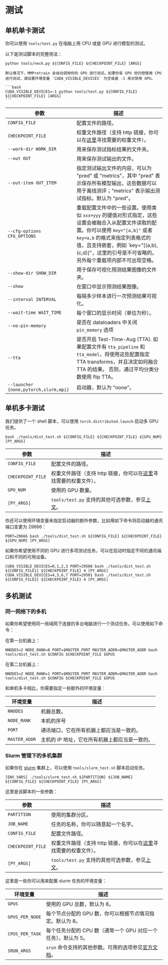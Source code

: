 # 测试

## 单机单卡测试

你可以使用 `tools/test.py` 在电脑上用 CPU 或是 GPU 进行模型的测试。

以下是测试脚本的完整用法：

```shell
python tools/neck.py ${CONFIG_FILE} ${CHECKPOINT_FILE} [ARGS]
```

````{note}
默认情况下，MMPretrain 会自动调用你的 GPU 进行测试。如果你有 GPU 但仍想使用 CPU 进行测试，请设置环境变量 `CUDA_VISIBLE_DEVICES` 为空或者 -1 来对禁用 GPU。

```bash
CUDA_VISIBLE_DEVICES=-1 python tools/test.py ${CONFIG_FILE} ${CHECKPOINT_FILE} [ARGS]
```
````

| 参数                                  | 描述                                                                                                                                                                |
| ------------------------------------- | ------------------------------------------------------------------------------------------------------------------------------------------------------------------- |
| `CONFIG_FILE`                         | 配置文件的路径。                                                                                                                                                    |
| `CHECKPOINT_FILE`                     | 权重文件路径（支持 http 链接，你可以在[这里](https://mmpretrain.readthedocs.io/en/latest/modelzoo_statistics.html)寻找需要的权重文件）。                            |
| `--work-dir WORK_DIR`                 | 用来保存测试指标结果的文件夹。                                                                                                                                      |
| `--out OUT`                           | 用来保存测试输出的文件。                                                                                                                                            |
| `--out-item OUT_ITEM`                 | 指定测试输出文件的内容，可以为 "pred" 或 "metrics"，其中 "pred" 表示保存所有模型输出，这些数据可以用于离线测评；"metrics" 表示输出测试指标。默认为 "pred"。         |
| `--cfg-options CFG_OPTIONS`           | 重载配置文件中的一些设置。使用类似 `xxx=yyy` 的键值对形式指定，这些设置会被融合入从配置文件读取的配置。你可以使用 `key="[a,b]"` 或者 `key=a,b` 的格式来指定列表格式的值，且支持嵌套，例如 \`key="[(a,b),(c,d)]"，这里的引号是不可省略的。另外每个重载项内部不可出现空格。 |
| `--show-dir SHOW_DIR`                 | 用于保存可视化预测结果图像的文件夹。                                                                                                                                |
| `--show`                              | 在窗口中显示预测结果图像。                                                                                                                                          |
| `--interval INTERVAL`                 | 每隔多少样本进行一次预测结果可视化。                                                                                                                                |
| `--wait-time WAIT_TIME`               | 每个窗口的显示时间（单位为秒）。                                                                                                                                    |
| `--no-pin-memory`                     | 是否在 dataloaders 中关闭 `pin_memory` 选项                                                                                                                         |
| `--tta`                               | 是否开启 Test-Time-Aug (TTA). 如果配置文件有 `tta_pipeline` 和 `tta_model`，将使用这些配置指定 TTA transforms，并且决定如何融合 TTA 的结果。 否则，通过平均分类分数使用 flip TTA。 |
| `--launcher {none,pytorch,slurm,mpi}` | 启动器，默认为 "none"。                                                                                                                                             |

## 单机多卡测试

我们提供了一个 shell 脚本，可以使用 `torch.distributed.launch` 启动多 GPU 任务。

```shell
bash ./tools/dist_test.sh ${CONFIG_FILE} ${CHECKPOINT_FILE} ${GPU_NUM} [PY_ARGS]
```

| 参数              | 描述                                                                                                                                     |
| ----------------- | ---------------------------------------------------------------------------------------------------------------------------------------- |
| `CONFIG_FILE`     | 配置文件的路径。                                                                                                                         |
| `CHECKPOINT_FILE` | 权重文件路径（支持 http 链接，你可以在[这里](https://mmpretrain.readthedocs.io/en/latest/modelzoo_statistics.html)寻找需要的权重文件）。 |
| `GPU_NUM`         | 使用的 GPU 数量。                                                                                                                        |
| `[PY_ARGS]`       | `tools/test.py` 支持的其他可选参数，参见[上文](#单机单卡测试)。                                                                          |

你还可以使用环境变量来指定启动器的额外参数，比如用如下命令将启动器的通讯端口变更为 29666：

```shell
PORT=29666 bash ./tools/dist_test.sh ${CONFIG_FILE} ${CHECKPOINT_FILE} ${GPU_NUM} [PY_ARGS]
```

如果你希望使用不同的 GPU 进行多项测试任务，可以在启动时指定不同的通讯端口和不同的可用设备。

```shell
CUDA_VISIBLE_DEVICES=0,1,2,3 PORT=29500 bash ./tools/dist_test.sh ${CONFIG_FILE1} ${CHECKPOINT_FILE} 4 [PY_ARGS]
CUDA_VISIBLE_DEVICES=4,5,6,7 PORT=29501 bash ./tools/dist_test.sh ${CONFIG_FILE2} ${CHECKPOINT_FILE} 4 [PY_ARGS]
```

## 多机测试

### 同一网络下的多机

如果你希望使用同一局域网下连接的多台电脑进行一个测试任务，可以使用如下命令：

在第一台机器上：

```shell
NNODES=2 NODE_RANK=0 PORT=$MASTER_PORT MASTER_ADDR=$MASTER_ADDR bash tools/dist_test.sh $CONFIG $CHECKPOINT_FILE $GPUS
```

在第二台机器上：

```shell
NNODES=2 NODE_RANK=1 PORT=$MASTER_PORT MASTER_ADDR=$MASTER_ADDR bash tools/dist_test.sh $CONFIG $CHECKPOINT_FILE $GPUS
```

和单机多卡相比，你需要指定一些额外的环境变量：

| 环境变量      | 描述                                           |
| ------------- | ---------------------------------------------- |
| `NNODES`      | 机器总数。                                     |
| `NODE_RANK`   | 本机的序号                                     |
| `PORT`        | 通讯端口，它在所有机器上都应当是一致的。       |
| `MASTER_ADDR` | 主机的 IP 地址，它在所有机器上都应当是一致的。 |

### Slurm 管理下的多机集群

如果你在 [slurm](https://slurm.schedmd.com/) 集群上，可以使用 `tools/slurm_test.sh` 脚本启动任务。

```shell
[ENV_VARS] ./tools/slurm_test.sh ${PARTITION} ${JOB_NAME} ${CONFIG_FILE} ${CHECKPOINT_FILE} [PY_ARGS]
```

这里是该脚本的一些参数：

| 参数              | 描述                                                                                                                                     |
| ----------------- | ---------------------------------------------------------------------------------------------------------------------------------------- |
| `PARTITION`       | 使用的集群分区。                                                                                                                         |
| `JOB_NAME`        | 任务的名称，你可以随意起一个名字。                                                                                                       |
| `CONFIG_FILE`     | 配置文件路径。                                                                                                                           |
| `CHECKPOINT_FILE` | 权重文件路径（支持 http 链接，你可以在[这里](https://mmpretrain.readthedocs.io/en/latest/modelzoo_statistics.html)寻找需要的权重文件）。 |
| `[PY_ARGS]`       | `tools/test.py` 支持的其他可选参数，参见[上文](#单机单卡测试)。                                                                          |

这里是一些你可以用来配置 slurm 任务的环境变量：

| 环境变量        | 描述                                                                                       |
| --------------- | ------------------------------------------------------------------------------------------ |
| `GPUS`          | 使用的 GPU 总数，默认为 8。                                                                |
| `GPUS_PER_NODE` | 每个节点分配的 GPU 数，你可以根据节点情况指定。默认为 8。                                  |
| `CPUS_PER_TASK` | 每个任务分配的 CPU 数（通常一个 GPU 对应一个任务）。默认为 5。                             |
| `SRUN_ARGS`     | `srun` 命令支持的其他参数。可用的选项参见[官方文档](https://slurm.schedmd.com/srun.html)。 |
